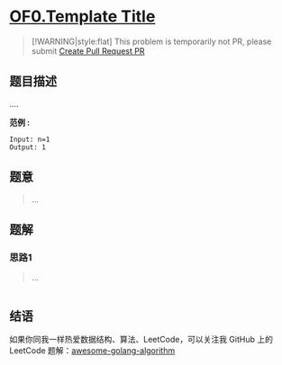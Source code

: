 # [OF0.Template Title][title]

> [!WARNING|style:flat]
> This problem is temporarily not PR, please submit [Create Pull Request PR](https://github.com/Golang-Solutions/awesome-golang-algorithm)


## 题目描述
....

**范例 :**

```
Input: n=1
Output: 1
```

## 题意
> ...

## 题解

### 思路1
> ...
```go
```

## 结语

如果你同我一样热爱数据结构、算法、LeetCode，可以关注我 GitHub 上的 LeetCode 题解：[awesome-golang-algorithm][me]

[title]: https://www.nowcoder.com/practice/c6c7742f5ba7442aada113136ddea0c3/
[me]: https://github.com/Golang-Solutions/awesome-golang-algorithm
